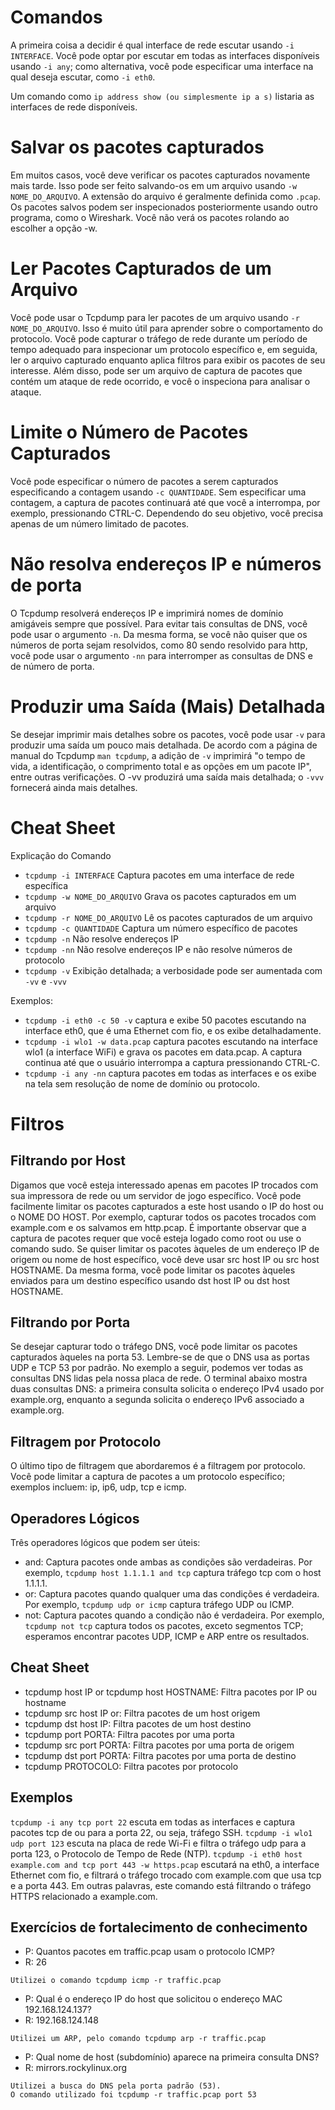 # Comandos
A primeira coisa a decidir é qual interface de rede escutar usando ```-i INTERFACE```. Você pode optar por escutar em todas as interfaces disponíveis usando ```-i any```; como alternativa, você pode especificar uma interface na qual deseja escutar, como ```-i eth0```.

Um comando como ```ip address show (ou simplesmente ip a s)``` listaria as interfaces de rede disponíveis.

# Salvar os pacotes capturados
Em muitos casos, você deve verificar os pacotes capturados novamente mais tarde. Isso pode ser feito salvando-os em um arquivo usando ```-w NOME_DO_ARQUIVO```. A extensão do arquivo é geralmente definida como ```.pcap```. Os pacotes salvos podem ser inspecionados posteriormente usando outro programa, como o Wireshark. Você não verá os pacotes rolando ao escolher a opção -w.

# Ler Pacotes Capturados de um Arquivo
Você pode usar o Tcpdump para ler pacotes de um arquivo usando ```-r NOME_DO_ARQUIVO```. Isso é muito útil para aprender sobre o comportamento do protocolo. Você pode capturar o tráfego de rede durante um período de tempo adequado para inspecionar um protocolo específico e, em seguida, ler o arquivo capturado enquanto aplica filtros para exibir os pacotes de seu interesse. Além disso, pode ser um arquivo de captura de pacotes que contém um ataque de rede ocorrido, e você o inspeciona para analisar o ataque.

# Limite o Número de Pacotes Capturados
Você pode especificar o número de pacotes a serem capturados especificando a contagem usando ```-c QUANTIDADE```. Sem especificar uma contagem, a captura de pacotes continuará até que você a interrompa, por exemplo, pressionando CTRL-C. Dependendo do seu objetivo, você precisa apenas de um número limitado de pacotes.

# Não resolva endereços IP e números de porta
O Tcpdump resolverá endereços IP e imprimirá nomes de domínio amigáveis sempre que possível. Para evitar tais consultas de DNS, você pode usar o argumento ```-n```. Da mesma forma, se você não quiser que os números de porta sejam resolvidos, como 80 sendo resolvido para http, você pode usar o argumento ```-nn``` para interromper as consultas de DNS e de número de porta.

# Produzir uma Saída (Mais) Detalhada
Se desejar imprimir mais detalhes sobre os pacotes, você pode usar ```-v``` para produzir uma saída um pouco mais detalhada. De acordo com a página de manual do Tcpdump ```man tcpdump```, a adição de ```-v``` imprimirá "o tempo de vida, a identificação, o comprimento total e as opções em um pacote IP", entre outras verificações. O -vv produzirá uma saída mais detalhada; o ```-vvv``` fornecerá ainda mais detalhes.

# Cheat Sheet
Explicação do Comando
* ```tcpdump -i INTERFACE``` Captura pacotes em uma interface de rede específica
* ```tcpdump -w NOME_DO_ARQUIVO``` Grava os pacotes capturados em um arquivo
* ```tcpdump -r NOME_DO_ARQUIVO``` Lê os pacotes capturados de um arquivo
* ```tcpdump -c QUANTIDADE``` Captura um número específico de pacotes
* ```tcpdump -n``` Não resolve endereços IP
* ```tcpdump -nn``` Não resolve endereços IP e não resolve números de protocolo
* ```tcpdump -v``` Exibição detalhada; a verbosidade pode ser aumentada com ```-vv``` e ```-vvv```

Exemplos:

* ```tcpdump -i eth0 -c 50 -v``` captura e exibe 50 pacotes escutando na interface eth0, que é uma Ethernet com fio, e os exibe detalhadamente.
* ```tcpdump -i wlo1 -w data.pcap``` captura pacotes escutando na interface wlo1 (a interface WiFi) e grava os pacotes em data.pcap. A captura continua até que o usuário interrompa a captura pressionando CTRL-C.
* ```tcpdump -i any -nn``` captura pacotes em todas as interfaces e os exibe na tela sem resolução de nome de domínio ou protocolo.

# Filtros
## Filtrando por Host
Digamos que você esteja interessado apenas em pacotes IP trocados com sua impressora de rede ou um servidor de jogo específico. Você pode facilmente limitar os pacotes capturados a este host usando o IP do host ou o NOME DO HOST. Por exemplo, capturar todos os pacotes trocados com example.com e os salvamos em http.pcap. É importante observar que a captura de pacotes requer que você esteja logado como root ou use o comando sudo.
Se quiser limitar os pacotes àqueles de um endereço IP de origem ou nome de host específico, você deve usar src host IP ou src host HOSTNAME. Da mesma forma, você pode limitar os pacotes àqueles enviados para um destino específico usando dst host IP ou dst host HOSTNAME.

## Filtrando por Porta
Se desejar capturar todo o tráfego DNS, você pode limitar os pacotes capturados àqueles na porta 53. Lembre-se de que o DNS usa as portas UDP e TCP 53 por padrão. No exemplo a seguir, podemos ver todas as consultas DNS lidas pela nossa placa de rede. O terminal abaixo mostra duas consultas DNS: a primeira consulta solicita o endereço IPv4 usado por example.org, enquanto a segunda solicita o endereço IPv6 associado a example.org.

## Filtragem por Protocolo
O último tipo de filtragem que abordaremos é a filtragem por protocolo. Você pode limitar a captura de pacotes a um protocolo específico; exemplos incluem: ip, ip6, udp, tcp e icmp. 

## Operadores Lógicos
Três operadores lógicos que podem ser úteis:

* and: Captura pacotes onde ambas as condições são verdadeiras. Por exemplo, ```tcpdump host 1.1.1.1 and tcp``` captura tráfego tcp com o host 1.1.1.1.
* or: Captura pacotes quando qualquer uma das condições é verdadeira. Por exemplo, ```tcpdump udp or icmp``` captura tráfego UDP ou ICMP.
* not: Captura pacotes quando a condição não é verdadeira. Por exemplo, ```tcpdump not tcp``` captura todos os pacotes, exceto segmentos TCP; esperamos encontrar pacotes UDP, ICMP e ARP entre os resultados.

## Cheat Sheet
* tcpdump host IP or tcpdump host HOSTNAME:	Filtra pacotes por IP ou hostname
* tcpdump src host IP or: Filtra pacotes de um host origem
* tcpdump dst host IP:	Filtra pacotes de um host destino
* tcpdump port PORTA:	Filtra pacotes por uma porta
* tcpdump src port PORTA:	Filtra pacotes por uma porta de origem
* tcpdump dst port PORTA:	Filtra pacotes por uma porta de destino
* tcpdump PROTOCOLO:	Filtra pacotes por protocolo

## Exemplos
```tcpdump -i any tcp port 22``` escuta em todas as interfaces e captura pacotes tcp de ou para a porta 22, ou seja, tráfego SSH.
```tcpdump -i wlo1 udp port 123``` escuta na placa de rede Wi-Fi e filtra o tráfego udp para a porta 123, o Protocolo de Tempo de Rede (NTP).
```tcpdump -i eth0 host example.com and tcp port 443 -w https.pcap``` escutará na eth0, a interface Ethernet com fio, e filtrará o tráfego trocado com example.com que usa tcp e a porta 443. Em outras palavras, este comando está filtrando o tráfego HTTPS relacionado a example.com.

## Exercícios de fortalecimento de conhecimento
* P: Quantos pacotes em traffic.pcap usam o protocolo ICMP?
* R: 26

```Utilizei o comando tcpdump icmp -r traffic.pcap```

* P: Qual é o endereço IP do host que solicitou o endereço MAC 192.168.124.137?
* R: 192.168.124.148

```Utilizei um ARP, pelo comando tcpdump arp -r traffic.pcap```

* P: Qual nome de host (subdomínio) aparece na primeira consulta DNS?
* R: mirrors.rockylinux.org

```
Utilizei a busca do DNS pela porta padrão (53).
O comando utilizado foi tcpdump -r traffic.pcap port 53
```







